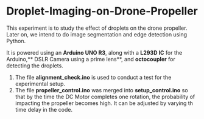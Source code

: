 # Droplet-Imaging-on-Drone-Propeller

This experiment is to study the effect of droplets on the drone propeller. Later on, we intend to do image segmentation and edge detection using Python. 

It is powered using an **Arduino UNO R3**, along with a **L293D IC** for the Arduino,** DSLR Camera using a prime lens**, and **octocoupler** for detecting the droplets. 

   1) The file **alignment_check.ino** is used to conduct a test for the experimental setup.
   2) The file **propeller_control.ino** was merged into **setup_control.ino** so that by the time the DC Motor completes one rotation, the probability of impacting       the propeller becomes high. It can be adjusted by varying th time delay in the code. 
